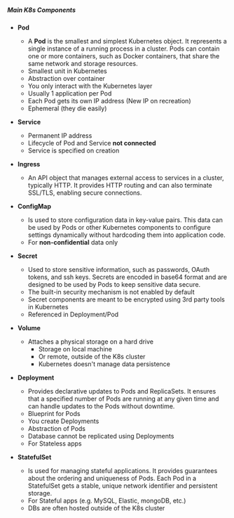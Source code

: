 ##### Main K8s Components

* **Pod**
    - A **Pod** is the smallest and simplest Kubernetes object. It represents a single instance of a running process in a cluster. Pods can contain one or more containers, such as Docker containers, that share the same network and storage resources.
    - Smallest unit in Kubernetes
    - Abstraction over container
    - You only interact with the Kubernetes layer
    - Usually 1 application per Pod
    - Each Pod gets its own IP address (New IP on recreation)
    - Ephemeral (they die easily)

* **Service**
    - Permanent IP address
    - Lifecycle of Pod and Service **not connected**
    - Service is specified on creation

* **Ingress**
    -   An API object that manages external access to services in a cluster, typically HTTP. It provides HTTP routing and can also terminate SSL/TLS, enabling secure connections.


* **ConfigMap**
    - Is used to store configuration data in key-value pairs. This data can be used by Pods or other Kubernetes components to configure settings dynamically without hardcoding them into application code.
    - For **non-confidential** data only

* **Secret**
    - Used to store sensitive information, such as passwords, OAuth tokens, and ssh keys. Secrets are encoded in base64 format and are designed to be used by Pods to keep sensitive data secure.
    - The built-in security mechanism is not enabled by default
    - Secret components are meant to be encrypted using 3rd party tools in Kubernetes
    - Referenced in Deployment/Pod

* **Volume**
    - Attaches a physical storage on a hard drive
        - Storage on local machine
        - Or remote, outside of the K8s cluster
        - Kubernetes doesn't manage data persistence

* **Deployment**
    - Provides declarative updates to Pods and ReplicaSets. It ensures that a specified number of Pods are running at any given time and can handle updates to the Pods without downtime.
    - Blueprint for Pods
    - You create Deployments
    - Abstraction of Pods
    - Database cannot be replicated using Deployments
    - For Stateless apps
* **StatefulSet**
    - Is used for managing stateful applications. It provides guarantees about the ordering and uniqueness of Pods. Each Pod in a StatefulSet gets a stable, unique network identifier and persistent storage.
    - For Stateful apps (e.g. MySQL, Elastic, mongoDB, etc.)
    - DBs are often hosted outside of the K8s cluster
